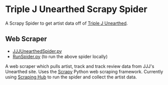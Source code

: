 # Triple J Unearthed Scrapy Spider

A Scrapy Spider to get artist data off of [Triple J Unearthed](http://triplejunearthed.com.au).

## Web Scraper
- [JJJUnearthedSpider.py](JJJUnearthed/spiders/JJJUnearthedSpider.py)
- [RunSpider.py](RunSpider.py) (to run the above spider locally)

A web scraper which pulls artist, track and track review data from JJJ's Unearthed site. Uses the [Scrapy](https://scrapy.org) Python web scraping framework. Currently using [Scraping Hub](https://scrapinghub.com/) to run the spider and collect the artist data.
